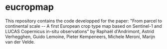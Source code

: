# eucropmap

This repository contains the code developped for the paper:
"From parcel to continental scale -- A first European crop type map based on Sentinel-1 and LUCAS Copernicus in-situ observations" 
by Raphaël d'Andrimont, Astrid Verhegghen, Guido Lemoine, Pieter Kempeneers, Michele Meroni, Marijn van der Velde.

